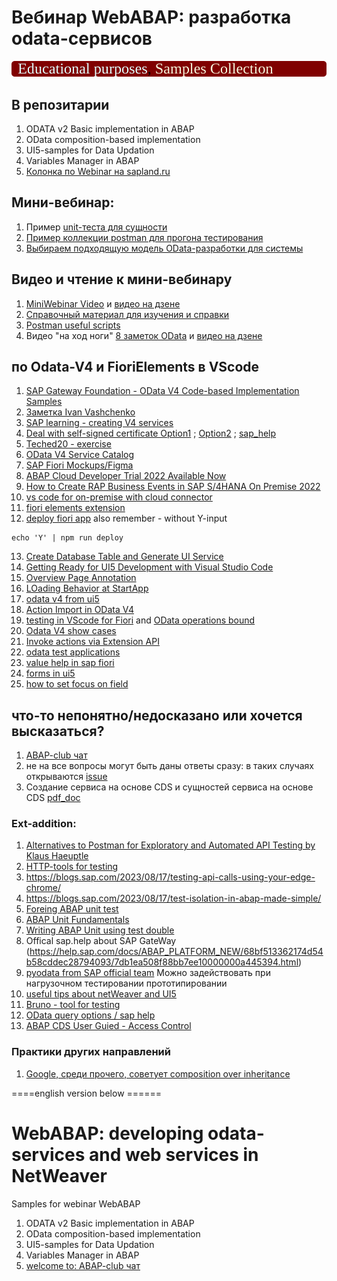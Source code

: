 # Вебинар WebABAP: разработка odata-сервисов
<img src="https://github.com/OlegBash599/WebABAP_samples/blob/master/lbl.svg"/>

## В репозитарии
1) ODATA v2 Basic implementation in ABAP
2) OData composition-based implementation
3) UI5-samples for Data Updation
4) Variables Manager in ABAP
5) [Колонка по Webinar на sapland.ru](https://sappro.sapland.ru/author-column/20772)

## Мини-вебинар:
1) Пример [unit-теста для сущности](https://github.com/OlegBash599/WebABAP_samples/blob/master/src/zwa003/zcl_wa003_var_head_feed.clas.testclasses.abap)
2) [Пример коллекции postman для прогона тестирования](https://github.com/OlegBash599/WebABAP_samples/tree/master/PostMan_samples)
3) [Выбираем подходящую модель OData-разработки для системы](https://blogs.sap.com/2022/01/22/howto-odata-high-level-overview/)
   


## Видео и чтение к мини-вебинару
1) [MiniWebinar Video](https://sappro.sapland.ru/kb/webinars/testirovanie-crudq-operatsii-v-sap-gateway-i-unit-testirovanie-v-odata-v2.html) и [видео на дзене](https://dzen.ru/video/watch/6654c9d27e3fa971932db30d)
2) [Справочный материал для изучения и справки](https://www.olegbash.ru/WebABAP/MiniWebinar_ODATAtesting.zip)
3) [Postman useful scripts](https://blogs.aboutatul.in/some-common-test-scripts-in-postman)
4) Видео "на ход ноги" [8 заметок OData](https://sappro.sapland.ru/publications/sap-gateway-odata-8-poleznyh-zametok-na-hod-nogi.html) и [видео на дзене](https://dzen.ru/video/watch/6654d7b65b3bc47acbf0f6c1)

## по Odata-V4 и FioriElements в VScode
1) [SAP Gateway Foundation - OData V4 Code-based Implementation Samples](https://github.com/SAP-samples/gateway-odata-v4)
2) [Заметка Ivan Vashchenko](https://github.com/Via04/odatav4-guide)
3) [SAP learning - creating V4 services](https://learning.sap.com/learning-journeys/getting-started-with-creating-an-sap-fiori-elements-app-based-on-an-odata-v4-rap-service/creating-an-odata-v4-service)
4) [Deal with self-signed certificate Option1](https://stackoverflow.com/questions/36506539/how-do-i-get-visual-studio-code-to-trust-our-self-signed-proxy-certificate) ; [Option2](https://stackoverflow.com/questions/75784380/how-to-provide-vs-code-with-a-self-signed-certificate-in-order-to-connect-with-s) ; [sap_help](https://help.sap.com/docs/SAP_FIORI_tools/17d50220bcd848aa854c9c182d65b699/4b318bede7eb4021a8be385c46c74045.html?locale=en-US)
5) [Teched20 - exercise](https://github.com/SAP-archive/teched2020-DEV260/tree/main/exercises/ex0)
6) [OData V4 Service Catalog](https://community.sap.com/t5/technology-blogs-by-sap/odata-v4-service-catalog/ba-p/13477068)
7) [SAP Fiori Mockups/Figma](https://www.youtube.com/watch?v=OozwNvecMWc)
8) [ABAP Cloud Developer Trial 2022 Available Now](https://community.sap.com/t5/technology-blogs-by-sap/abap-cloud-developer-trial-2022-available-now/ba-p/13598069)
9) [How to Create RAP Business Events in SAP S/4HANA On Premise 2022](https://community.sap.com/t5/technology-blogs-by-sap/how-to-create-rap-business-events-in-sap-s-4hana-on-premise-2022/ba-p/13553312)
10) [vs code for on-premise with cloud connector](https://www.mindsetconsulting.com/visual-studio-code-abap-on-premise-system-destination-system-cloud-connector/)
11) [fiori elements extension](https://sapui5.hana.ondemand.com/#/topic/dd78acad2f164560ad6b0e24ed2cd8ee)
12) [deploy fiori app](https://github.com/SAP/open-ux-tools/tree/main/packages/deploy-tooling#configuration-with-logging-enabled)
also remember - without Y-input
```
echo 'Y' | npm run deploy
```
13) [Create Database Table and Generate UI Service](https://developers.sap.com/tutorials/abap-environment-rap100-generate-ui-service.html)
14) [Getting Ready for UI5 Development with Visual Studio Code](https://community.sap.com/t5/technology-blogs-by-sap/getting-ready-for-ui5-development-with-visual-studio-code/ba-p/13498045)
15) [Overview Page Annotation](https://github.com/SAP-docs/sapui5/blob/main/docs/06_SAP_Fiori_Elements/annotations-used-in-overview-pages-65731e6.md)
16) [LOading Behavior at StartApp](https://ui5.sap.com/#/topic/9f4e1192f1384b85bc160288e17f69c4)
17) [odata v4 from ui5](https://community.sap.com/t5/technology-blogs-by-members/enhancing-flexibility-with-odata-v4-calls-from-the-controller-in-sap-ui5/ba-p/13880825)
18) [Action Import in OData V4](https://stackoverflow.com/questions/70204048/how-to-send-a-post-request-to-odata-v4-actionimport-with-sapui5)
19) [testing in VScode for Fiori](https://community.sap.com/t5/technology-blogs-by-members/ui5-tooling-custom-server-middleware-proxy-extension/ba-p/13412802) and [OData operations bound](https://github.com/SAP-docs/sapui5/blob/main/docs/04_Essentials/odata-operations-b54f789.md)
20) [Odata V4 show cases](https://github.com/SAP-samples/fiori-elements-feature-showcase/blob/main/README.md#custom-actions-global-list-report)
21) [Invoke actions via Extension API](https://community.sap.com/t5/technology-q-a/fiori-elements-call-invokeactions-via-extensionapi-and-odata-v4/qaq-p/12452118)
22) [odata test applications](https://help.sap.com/doc/saphelp_nw75/7.5.5/en-US/c7/0a898058f34024bfe9bffc43b3904c/frameset.htm)
23) [value help in sap fiori](https://openui5.hana.ondemand.com/entity/sap.ui.mdc.ValueHelp/sample/sap.ui.mdc.demokit.sample.FieldValueHelpTypes/code)
24) [forms in ui5](https://sapui5.hana.ondemand.com/sdk/#/entity/sap.ui.layout.form.Form/sample/sap.ui.layout.sample.Form354wide/code)
25) [how to set focus on field](https://help.sap.com/docs/SAP_NETWEAVER_740/468a97775123488ab3345a0c48cadd8f/91f19f036f4d1014b6dd926db0e91070.html#example)



## что-то непонятно/недосказано или хочется высказаться?
1) [ABAP-club чат](https://t.me/ABAPclub)
2) не на все вопросы могут быть даны ответы сразу: в таких случаях открываются [issue](https://github.com/OlegBash599/WebABAP_samples/issues)
3) Создание сервиса на основе CDS и сущностей сервиса на основе CDS [pdf_doc](https://olegbash.ru/f1/pW8)


### Ext-addition:
1) [Alternatives to Postman for Exploratory and Automated API Testing by Klaus Haeuptle](https://blogs.sap.com/2023/08/17/alternatives-to-postman-for-exploratory-and-automated-api-testing/)
2) [HTTP-tools for testing](https://thechief.io/c/editorial/top-10-http-benchmarking-and-load-testing-tools/)
3) https://blogs.sap.com/2023/08/17/testing-api-calls-using-your-edge-chrome/
4) https://blogs.sap.com/2023/08/17/test-isolation-in-abap-made-simple/
5) [Foreing ABAP unit test](https://blogs.sap.com/2023/09/12/writing-foreign-abap-unit-tests/)
6) [ABAP Unit Fundamentals](https://blogs.sap.com/2019/12/20/understanding-abap-unit-testing-fundamentals-overview-for-beginners/)
7) [Writing ABAP Unit using test double](https://blogs.sap.com/2023/10/16/writing-abap-a-unit-using-test-double-frameworkdoc/)
8) Offical sap.help about SAP GateWay (https://help.sap.com/docs/ABAP_PLATFORM_NEW/68bf513362174d54b58cddec28794093/7db1ea508f88bb7ee10000000a445394.html)
9) [pyodata from SAP official team](https://github.com/SAP/python-pyodata) Можно задействовать при нагрузочном тестировании прототипировании
10) [useful tips about netWeaver and UI5](https://blogs.sap.com/2016/04/30/my-ui5-debugging-tips-and-experience-collection-how-to-resolve-ui5-issues-through-debugging-by-yourself/)
11) [Bruno - tool for testing](https://github.com/usebruno/bruno)
12) [OData query options / sap help](https://help.sap.com/docs/ABAP_PLATFORM_NEW/68bf513362174d54b58cddec28794093/30116c10d4ff42908d4a4ad023b77634.html)
13) [ABAP CDS User Guied - Access Control](https://help.sap.com/docs/abap-cloud/abap-cds-tools-user-guide/access-controls?version=sap_btp)


### Практики других направлений
1) [Google, среди прочего, советует composition over inheritance](https://www.youtube.com/watch?v=6lU11IHfJgo)

====english version below ======
# WebABAP: developing odata-services and web services in NetWeaver
Samples for webinar WebABAP

1) ODATA v2 Basic implementation in ABAP
2) OData composition-based implementation
3) UI5-samples for Data Updation
4) Variables Manager in ABAP
5) [welcome to: ABAP-club чат](https://t.me/ABAPclub)
